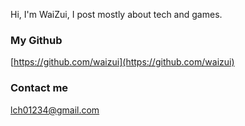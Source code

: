 
Hi, I'm WaiZui, I post mostly about tech and games.

### My Github

[https://github.com/waizui](https://github.com/waizui)

### Contact me

lch01234@gmail.com